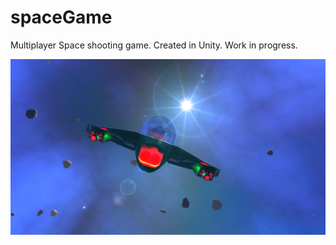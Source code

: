 # spaceGame

Multiplayer Space shooting game.
Created in Unity.
Work in progress.

![image](https://github.com/danielholst/spaceGame/blob/master/game.png)
